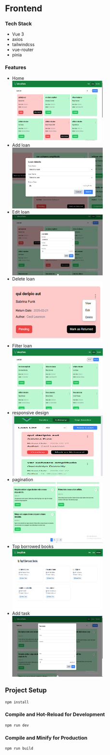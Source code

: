 # Frontend
### Tech Stack
- Vue 3
- axios
- tailwindcss
- vue-router
- pinia

### Features
- Home
  <br/>
  <img src ='images/home.png' width='300' height='200' alt='home' />
- Add loan
  <br/>
  <img src ='images/add.png' width='300' height='200' alt='add' />
- Edit loan
  <br/>
  <img src ='images/edit.png' width='300' height='200' alt='edit' />
- Delete loan
  <br/>
  <img src ='images/actions.png' width='300' height='200' alt='actions' /> 
- Filter loan
  <br/>
  <img src ='images/filter.png' width='300' height='200' alt='filter'/>
- responsive design
  <br/>
  <img src ='images/responsive.png' width='300' height='200' alt='responsive'/>
- pagination
  <br/>
  <img src ='images/pagination.png' width='300' height='200' alt='pagination'/>
- Top borrowed books
  <br/>
  <img src ='images/top.png' width='300' height='200' alt='top'/>
- Add task
  <br/>
  <img src ='images/addTask.png' width='300' height='200' alt='add_task'/>

## Project Setup

```sh
npm install
```

### Compile and Hot-Reload for Development

```sh
npm run dev
```

### Compile and Minify for Production

```sh
npm run build
```
